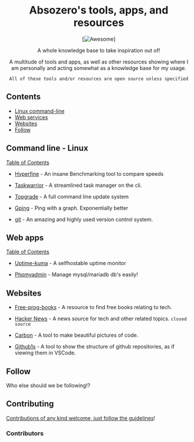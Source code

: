 <div align="center">

<!-- title -->

<!--lint ignore no-dead-urls-->
# Absozero's tools, apps, and resources
[![Awesome](https://awesome.re/badge.svg)]

<!-- subtitle -->

A whole knowledge base to take inspiration out of!

<!-- image -->

<!-- <a href="" target="_blank" rel="noopener noreferrer">
  <img src="" />
</a> -->

<!-- description -->

A multitude of tools and apps, as well as other resources showing where I am personally and acting somewhat as a knowledge base for my usage.

```
All of these tools and/or resources are open source unless specified
```

</div>

<!-- TOC -->

## Contents

- [Linux command-line](#command-line---linux)
- [Web services](#web-apps)
- [Websites](#websites)
- [Follow](#follow)

<!-- CONTENT -->

## Command line - Linux
[Table of Contents](#contents)


- [Hyperfine](https://github.com/sharkdp/hyperfine) - An insane Benchmarking tool to compare speeds 

- [Taskwarrior](https://github.com/GothenburgBitFactory/taskwarrior) - A streamlined task manager on the cli.

- [Topgrade](https://github.com/r-darwish/topgrade) - A full command line update system

- [Gping](https://github.com/orf/gping) - Ping with a graph. Exponentially better

- [git](https://git.kernel.org/pub/scm/git/git.git) - An amazing and highly used version control system.


## Web apps
[Table of Contents](#contents)

- [Uptime-kuma](https://github.com/louislam/uptime-kuma) - A selfhostable uptime monitor

- [Phpmyadmin](https://www.phpmyadmin.net/) - Manage mysql/mariadb db's easily!

<!-- END CONTENT -->

## Websites

- [Free-prog-books](https://ebookfoundation.github.io/free-programming-books) - A resource to find free books relating to tech.

- [Hacker News](https://news.ycombinator.com/) - A news source for tech and other related topics. `closed source`

- [Carbon](https://carbon.now.sh/) - A tool to make beautiful pictures of code.

- [Github1s](https://github1s.com) - A tool to show the structure of github repositories, as if viewing them in VSCode.

## Follow

<!-- list people worth following on social sites (Twitter, LinkedIn, GitHub, YouTube etc.) -->

Who else should we be following!?

## Contributing

[Contributions of any kind welcome, just follow the guidelines](contributing.md)!

### Contributors

<!-- [Thanks goes to these contributors](https://github.com/TODO_YOUR_REPO_NAME_HERE/graphs/contributors)! -->
